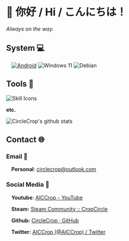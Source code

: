 # 👋 你好 / Hi / こんにちは！

_Always on the way._

## System 💻

&emsp;[![Android](https://img.shields.io/badge/Android%2014-3DDC84?style=for-the-badge&logo=android&logoColor=white)](https://www.android.com/android-13/) ![Windows 11](https://img.shields.io/badge/Windows%2011-%230079d5.svg?style=for-the-badge&logo=Windows%2011&logoColor=white) ![Debian](https://img.shields.io/badge/Debian%2012-D70A53?style=for-the-badge&logo=debian&logoColor=white)

## Tools 🔧

![Skill Icons](https://aiccrop.com/wp-content/uploads/2023/07/bd21190449b7e88db48f.svg)

**etc.**

![CircleCrop's github stats](https://github-readme-stats.vercel.app/api?username=CircleCrop&count_private=true&show_icons=true&theme=dark&locale=cn)

## Contact 🌐

### Email 📧

&emsp;​**Personal**: [circlecrop@outlook.com](mailto:circlecrop@outlook.com)

### Social Media 📱

&emsp;**Youtube**: [AICCrop - YouTube](http://ccrop.link/Ksak)

&emsp;**Steam:** [Steam Community :: CropCircle](http://ccrop.link/R7Ro)

&emsp;**Github:** [CircleCrop · GitHub](http://ccrop.link/9jSc)

&emsp;**Twitter:** [AICCrop (@AICCrop) / Twitter](http://ccrop.link/fPtS)
